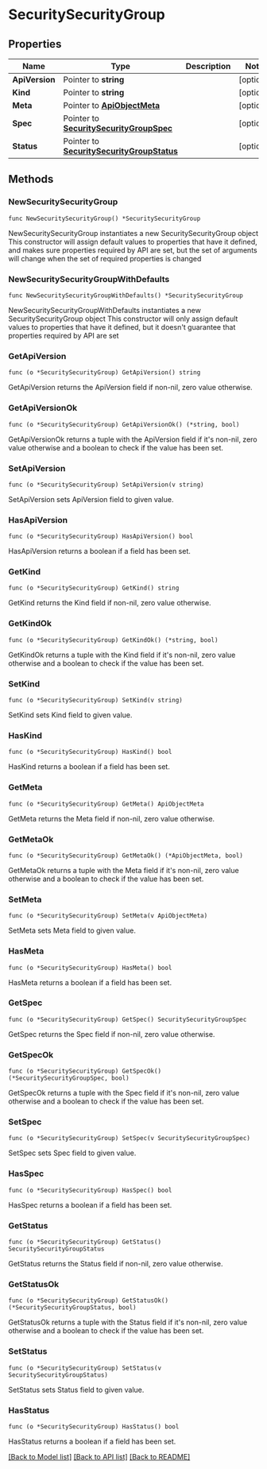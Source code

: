 # SecuritySecurityGroup

## Properties

Name | Type | Description | Notes
------------ | ------------- | ------------- | -------------
**ApiVersion** | Pointer to **string** |  | [optional] 
**Kind** | Pointer to **string** |  | [optional] 
**Meta** | Pointer to [**ApiObjectMeta**](apiObjectMeta.md) |  | [optional] 
**Spec** | Pointer to [**SecuritySecurityGroupSpec**](securitySecurityGroupSpec.md) |  | [optional] 
**Status** | Pointer to [**SecuritySecurityGroupStatus**](securitySecurityGroupStatus.md) |  | [optional] 

## Methods

### NewSecuritySecurityGroup

`func NewSecuritySecurityGroup() *SecuritySecurityGroup`

NewSecuritySecurityGroup instantiates a new SecuritySecurityGroup object
This constructor will assign default values to properties that have it defined,
and makes sure properties required by API are set, but the set of arguments
will change when the set of required properties is changed

### NewSecuritySecurityGroupWithDefaults

`func NewSecuritySecurityGroupWithDefaults() *SecuritySecurityGroup`

NewSecuritySecurityGroupWithDefaults instantiates a new SecuritySecurityGroup object
This constructor will only assign default values to properties that have it defined,
but it doesn't guarantee that properties required by API are set

### GetApiVersion

`func (o *SecuritySecurityGroup) GetApiVersion() string`

GetApiVersion returns the ApiVersion field if non-nil, zero value otherwise.

### GetApiVersionOk

`func (o *SecuritySecurityGroup) GetApiVersionOk() (*string, bool)`

GetApiVersionOk returns a tuple with the ApiVersion field if it's non-nil, zero value otherwise
and a boolean to check if the value has been set.

### SetApiVersion

`func (o *SecuritySecurityGroup) SetApiVersion(v string)`

SetApiVersion sets ApiVersion field to given value.

### HasApiVersion

`func (o *SecuritySecurityGroup) HasApiVersion() bool`

HasApiVersion returns a boolean if a field has been set.

### GetKind

`func (o *SecuritySecurityGroup) GetKind() string`

GetKind returns the Kind field if non-nil, zero value otherwise.

### GetKindOk

`func (o *SecuritySecurityGroup) GetKindOk() (*string, bool)`

GetKindOk returns a tuple with the Kind field if it's non-nil, zero value otherwise
and a boolean to check if the value has been set.

### SetKind

`func (o *SecuritySecurityGroup) SetKind(v string)`

SetKind sets Kind field to given value.

### HasKind

`func (o *SecuritySecurityGroup) HasKind() bool`

HasKind returns a boolean if a field has been set.

### GetMeta

`func (o *SecuritySecurityGroup) GetMeta() ApiObjectMeta`

GetMeta returns the Meta field if non-nil, zero value otherwise.

### GetMetaOk

`func (o *SecuritySecurityGroup) GetMetaOk() (*ApiObjectMeta, bool)`

GetMetaOk returns a tuple with the Meta field if it's non-nil, zero value otherwise
and a boolean to check if the value has been set.

### SetMeta

`func (o *SecuritySecurityGroup) SetMeta(v ApiObjectMeta)`

SetMeta sets Meta field to given value.

### HasMeta

`func (o *SecuritySecurityGroup) HasMeta() bool`

HasMeta returns a boolean if a field has been set.

### GetSpec

`func (o *SecuritySecurityGroup) GetSpec() SecuritySecurityGroupSpec`

GetSpec returns the Spec field if non-nil, zero value otherwise.

### GetSpecOk

`func (o *SecuritySecurityGroup) GetSpecOk() (*SecuritySecurityGroupSpec, bool)`

GetSpecOk returns a tuple with the Spec field if it's non-nil, zero value otherwise
and a boolean to check if the value has been set.

### SetSpec

`func (o *SecuritySecurityGroup) SetSpec(v SecuritySecurityGroupSpec)`

SetSpec sets Spec field to given value.

### HasSpec

`func (o *SecuritySecurityGroup) HasSpec() bool`

HasSpec returns a boolean if a field has been set.

### GetStatus

`func (o *SecuritySecurityGroup) GetStatus() SecuritySecurityGroupStatus`

GetStatus returns the Status field if non-nil, zero value otherwise.

### GetStatusOk

`func (o *SecuritySecurityGroup) GetStatusOk() (*SecuritySecurityGroupStatus, bool)`

GetStatusOk returns a tuple with the Status field if it's non-nil, zero value otherwise
and a boolean to check if the value has been set.

### SetStatus

`func (o *SecuritySecurityGroup) SetStatus(v SecuritySecurityGroupStatus)`

SetStatus sets Status field to given value.

### HasStatus

`func (o *SecuritySecurityGroup) HasStatus() bool`

HasStatus returns a boolean if a field has been set.


[[Back to Model list]](../README.md#documentation-for-models) [[Back to API list]](../README.md#documentation-for-api-endpoints) [[Back to README]](../README.md)


